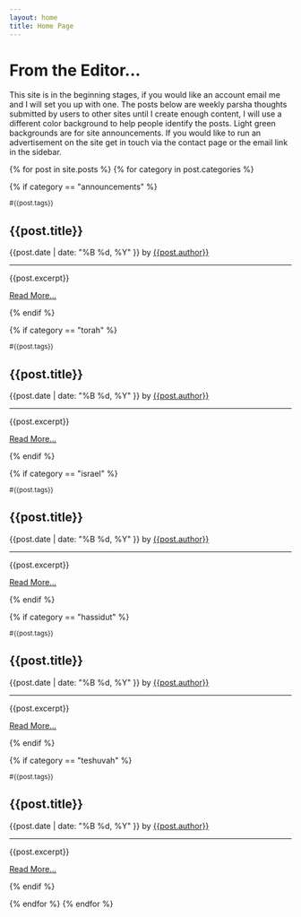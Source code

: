 ```yaml
---
layout: home
title: Home Page
---
```


<h1 class="pb-4 mb-4 fst-italic">From the Editor...</h1>
<p class="lead mb-5">This site is in the beginning stages, if you would like an account email me and I will set you up with one. The posts below are weekly parsha thoughts submitted by users to other sites until I create enough content, I will use a different color background to help people identify the posts. Light green backgrounds are for site announcements. If you would like to run an advertisement on the site get in touch via the contact page or the email link in the sidebar.</p>


{% for post in site.posts %}
  {% for category in post.categories %}

  {% if category == "announcements" %}
  <article class="blog-post alert alert-success">
    <sup class="float-end badge bg-success fw-bold">#{{post.tags}}</sup>
    <h2 class="blog-post-title mb-1">{{post.title}}</h2>
    <p class="blog-post-meta">{{post.date | date: "%B %d, %Y" }} by <a href="{{ '/authors/' | absolute_url }}{{post.author}}">{{post.author}}</a></p>
    <hr/>
    <p>{{post.excerpt}}</p>
    <p><a href="{{post.url}}" class="btn btn-success">Read More...</a></p>
  </article>
  {% endif %}

  {% if category == "torah" %}
  <article class="blog-post bg-white p-3 border border-secondary-subtle rounded">
    <sup class="float-end badge bg-secondary fw-bold">#{{post.tags}}</sup>
    <h2 class="blog-post-title mb-1">{{post.title}}</h2>
    <p class="blog-post-meta">{{post.date | date: "%B %d, %Y" }} by <a href="{{ '/authors/' | absolute_url }}{{post.author}}">{{post.author}}</a></p>
    <hr/>
    <p>{{post.excerpt}}</p>
    <p><a href="{{post.url}}" class="btn btn-outline-secondary">Read More...</a></p>
  </article>
  {% endif %}

  {% if category == "israel" %}
  <article class="blog-post bg-white p-3 border border-secondary-subtle rounded">
    <sup class="float-end badge bg-primary fw-bold">#{{post.tags}}</sup>
    <h2 class="blog-post-title mb-1">{{post.title}}</h2>
    <p class="blog-post-meta">{{post.date | date: "%B %d, %Y" }} by <a href="{{ '/authors/' | absolute_url }}{{post.author}}">{{post.author}}</a></p>
    <hr/>
    <p>{{post.excerpt}}</p>
    <p><a href="{{post.url}}" class="btn btn-outline-primary">Read More...</a></p>
  </article>
  {% endif %}
  
  {% if category == "hassidut" %}
  <article class="blog-post bg-white p-3 border border-secondary-subtle rounded">
    <sup class="float-end badge bg-dark fw-bold">#{{post.tags}}</sup>
    <h2 class="blog-post-title mb-1">{{post.title}}</h2>
    <p class="blog-post-meta">{{post.date | date: "%B %d, %Y" }} by <a href="{{ '/authors/' | absolute_url }}{{post.author}}">{{post.author}}</a></p>
    <hr/>
    <p>{{post.excerpt}}</p>
    <p><a href="{{post.url}}" class="btn btn-outline-dark">Read More...</a></p>
  </article>
  {% endif %}

  {% if category == "teshuvah" %}
  <article class="blog-post bg-white p-3 border border-secondary-subtle rounded">
    <sup class="float-end badge bg-warning fw-bold">#{{post.tags}}</sup>
    <h2 class="blog-post-title mb-1">{{post.title}}</h2>
    <p class="blog-post-meta">{{post.date | date: "%B %d, %Y" }} by <a href="{{ '/authors/' | absolute_url }}{{post.author}}">{{post.author}}</a></p>
    <hr/>
    <p>{{post.excerpt}}</p>
    <p><a href="{{post.url}}" class="btn btn-outline-warning">Read More...</a></p>
  </article>
  {% endif %}

  {% endfor %}
{% endfor %}
